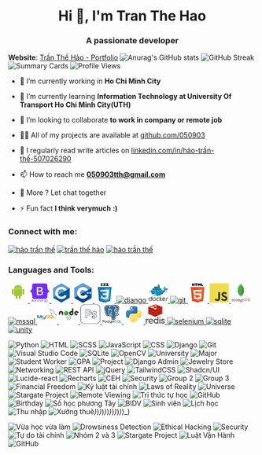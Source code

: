 

<h1 align="center">Hi 👋, I'm Tran The Hao</h1>
<h3 align="center">A passionate developer</h3>

**Website**: [Trần Thế Hảo - Portfolio](https://sites.google.com/view/tranthehaoportfolio)
![Anurag's GitHub stats](https://github-readme-stats.vercel.app/api?username=050903&show_icons=true&theme=radical)
![GitHub Streak](https://github-readme-streak-stats.herokuapp.com/?user=050903&theme=radical)
![Summary Cards](https://github-profile-summary-cards.vercel.app/api/cards/profile-details?username=050903&theme=default)
![Profile Views](https://komarev.com/ghpvc/?username=050903&color=blue)

- 🔭 I’m currently working in **Ho Chi Minh City**

- 🌱 I’m currently learning **Information Technology at University Of Transport Ho Chi Minh City(UTH)**

- 👯 I’m looking to collaborate **to work in company or remote job**

- 👨‍💻 All of my projects are available at [github.com/050903](github.com/050903)

- 📝 I regularly read write articles on [linkedin.com/in/hảo-trần-thế-507026290](linkedin.com/in/hảo-trần-thế-507026290)

- 📫 How to reach me **050903tth@gmail.com**

- 📄 More ? Let chat together

- ⚡ Fun fact **I think verymuch :)**

<h3 align="left">Connect with me:</h3>
<p align="left">
<a href="https://linkedin.com/in/hảo trần thế" target="blank"><img align="center" src="https://raw.githubusercontent.com/rahuldkjain/github-profile-readme-generator/master/src/images/icons/Social/linked-in-alt.svg" alt="hảo trần thế" height="30" width="40" /></a>
<a href="https://fb.com/trần thế hảo" target="blank"><img align="center" src="https://raw.githubusercontent.com/rahuldkjain/github-profile-readme-generator/master/src/images/icons/Social/facebook.svg" alt="trần thế hảo" height="30" width="40" /></a>
<a href="https://www.youtube.com/c/hảo trần thế" target="blank"><img align="center" src="https://raw.githubusercontent.com/rahuldkjain/github-profile-readme-generator/master/src/images/icons/Social/youtube.svg" alt="hảo trần thế" height="30" width="40" /></a>
</p>

<h3 align="left">Languages and Tools:</h3>
<p align="left"> <a href="https://developer.android.com" target="_blank" rel="noreferrer"> <img src="https://raw.githubusercontent.com/devicons/devicon/master/icons/android/android-original-wordmark.svg" alt="android" width="40" height="40"/> </a> <a href="https://getbootstrap.com" target="_blank" rel="noreferrer"> <img src="https://raw.githubusercontent.com/devicons/devicon/master/icons/bootstrap/bootstrap-plain-wordmark.svg" alt="bootstrap" width="40" height="40"/> </a> <a href="https://www.cprogramming.com/" target="_blank" rel="noreferrer"> <img src="https://raw.githubusercontent.com/devicons/devicon/master/icons/c/c-original.svg" alt="c" width="40" height="40"/> </a> <a href="https://www.w3schools.com/cpp/" target="_blank" rel="noreferrer"> <img src="https://raw.githubusercontent.com/devicons/devicon/master/icons/cplusplus/cplusplus-original.svg" alt="cplusplus" width="40" height="40"/> </a> <a href="https://www.w3schools.com/css/" target="_blank" rel="noreferrer"> <img src="https://raw.githubusercontent.com/devicons/devicon/master/icons/css3/css3-original-wordmark.svg" alt="css3" width="40" height="40"/> </a> <a href="https://www.djangoproject.com/" target="_blank" rel="noreferrer"> <img src="https://cdn.worldvectorlogo.com/logos/django.svg" alt="django" width="40" height="40"/> </a> <a href="https://www.docker.com/" target="_blank" rel="noreferrer"> <img src="https://raw.githubusercontent.com/devicons/devicon/master/icons/docker/docker-original-wordmark.svg" alt="docker" width="40" height="40"/> </a> <a href="https://git-scm.com/" target="_blank" rel="noreferrer"> <img src="https://www.vectorlogo.zone/logos/git-scm/git-scm-icon.svg" alt="git" width="40" height="40"/> </a> <a href="https://www.w3.org/html/" target="_blank" rel="noreferrer"> <img src="https://raw.githubusercontent.com/devicons/devicon/master/icons/html5/html5-original-wordmark.svg" alt="html5" width="40" height="40"/> </a> <a href="https://developer.mozilla.org/en-US/docs/Web/JavaScript" target="_blank" rel="noreferrer"> <img src="https://raw.githubusercontent.com/devicons/devicon/master/icons/javascript/javascript-original.svg" alt="javascript" width="40" height="40"/> </a> <a href="https://www.mongodb.com/" target="_blank" rel="noreferrer"> <img src="https://raw.githubusercontent.com/devicons/devicon/master/icons/mongodb/mongodb-original-wordmark.svg" alt="mongodb" width="40" height="40"/> </a> <a href="https://www.microsoft.com/en-us/sql-server" target="_blank" rel="noreferrer"> <img src="https://www.svgrepo.com/show/303229/microsoft-sql-server-logo.svg" alt="mssql" width="40" height="40"/> </a> <a href="https://www.mysql.com/" target="_blank" rel="noreferrer"> <img src="https://raw.githubusercontent.com/devicons/devicon/master/icons/mysql/mysql-original-wordmark.svg" alt="mysql" width="40" height="40"/> </a> <a href="https://nodejs.org" target="_blank" rel="noreferrer"> <img src="https://raw.githubusercontent.com/devicons/devicon/master/icons/nodejs/nodejs-original-wordmark.svg" alt="nodejs" width="40" height="40"/> </a> <a href="https://www.photoshop.com/en" target="_blank" rel="noreferrer"> <img src="https://raw.githubusercontent.com/devicons/devicon/master/icons/photoshop/photoshop-line.svg" alt="photoshop" width="40" height="40"/> </a> <a href="https://www.postgresql.org" target="_blank" rel="noreferrer"> <img src="https://raw.githubusercontent.com/devicons/devicon/master/icons/postgresql/postgresql-original-wordmark.svg" alt="postgresql" width="40" height="40"/> </a> <a href="https://www.python.org" target="_blank" rel="noreferrer"> <img src="https://raw.githubusercontent.com/devicons/devicon/master/icons/python/python-original.svg" alt="python" width="40" height="40"/> </a> <a href="https://redis.io" target="_blank" rel="noreferrer"> <img src="https://raw.githubusercontent.com/devicons/devicon/master/icons/redis/redis-original-wordmark.svg" alt="redis" width="40" height="40"/> </a> <a href="https://www.selenium.dev" target="_blank" rel="noreferrer"> <img src="https://raw.githubusercontent.com/detain/svg-logos/780f25886640cef088af994181646db2f6b1a3f8/svg/selenium-logo.svg" alt="selenium" width="40" height="40"/> </a> <a href="https://www.sqlite.org/" target="_blank" rel="noreferrer"> <img src="https://www.vectorlogo.zone/logos/sqlite/sqlite-icon.svg" alt="sqlite" width="40" height="40"/> </a> <a href="https://unity.com/" target="_blank" rel="noreferrer"> <img src="https://www.vectorlogo.zone/logos/unity3d/unity3d-icon.svg" alt="unity" width="40" height="40"/> </a> </p>

![Python](https://img.shields.io/badge/Python-2.2%25-yellow?logo=python) ![HTML](https://img.shields.io/badge/HTML-63.8%25-orange?logo=html5) ![SCSS](https://img.shields.io/badge/SCSS-19.9%25-pink?logo=sass) ![JavaScript](https://img.shields.io/badge/JavaScript-9.6%25-yellow?logo=javascript) ![CSS](https://img.shields.io/badge/CSS-4.5%25-blue?logo=css3) ![Django](https://img.shields.io/badge/Framework-Django-green?logo=django) ![Git](https://img.shields.io/badge/VersionControl-Git-red?logo=git) ![Visual Studio Code](https://img.shields.io/badge/Editor-VS_Code-blue?logo=visualstudiocode) ![SQLite](https://img.shields.io/badge/Database-SQLite-lightgrey?logo=sqlite) ![OpenCV](https://img.shields.io/badge/OpenCV-Used-informational?logo=opencv) ![University](https://img.shields.io/badge/ĐH-GTVT%20TP.HCM-green) ![Major](https://img.shields.io/badge/Ngành-CNTT-blue) ![Student Worker](https://img.shields.io/badge/WorkStudy-Vừa%20học%20vừa%20làm-important) ![GPA](https://img.shields.io/badge/Học_lực-Bình_thường-lightgrey) ![Project](https://img.shields.io/badge/Dự_án-Phát_hiện_buồn_ngủ_(EAR/Yawn)-blue?logo=eyeem) ![Django Admin](https://img.shields.io/badge/Admin-Customized-orange?logo=django) ![Jewelry Store](https://img.shields.io/badge/Dự_án-Cửa_hàng_trang_sức-red?logo=ruby) ![Networking](https://img.shields.io/badge/Dự_án-Thiết_kế_mạng_cơ_sở-university?logo=cisco) ![REST API](https://img.shields.io/badge/API-REST_framework-blue?logo=fastapi) ![jQuery](https://img.shields.io/badge/JavaScript-jQuery-green?logo=jquery) ![TailwindCSS](https://img.shields.io/badge/UI-TailwindCSS-0ea5e9?logo=tailwindcss) ![Shadcn/UI](https://img.shields.io/badge/Components-shadcn/ui-informational) ![Lucide-react](https://img.shields.io/badge/Icons-lucide--react-lightblue) ![Recharts](https://img.shields.io/badge/Charts-Recharts-orange) ![CEH](https://img.shields.io/badge/CEH-Chứng_chỉ_Ethical_Hacking-red?logo=hackaday) ![Security](https://img.shields.io/badge/Quan_tâm-Bảo_mật-anonymous?logo=protonvpn) ![Group 2](https://img.shields.io/badge/Nhóm-2_Employers-darkgreen) ![Group 3](https://img.shields.io/badge/Nhóm-3_Luật_Phát_Triển-blueviolet) ![Financial Freedom](https://img.shields.io/badge/Mục_tiêu-Tự_do_tài_chính-yellowgreen) ![Kỷ luật tài chính](https://img.shields.io/badge/Tư_duy-Kỷ_luật_tài_chính-important) ![Laws of Reality](https://img.shields.io/badge/Nghiên_cứu-Quy_luật_hiện_thực-lightgrey) ![Universe](https://img.shields.io/badge/Vũ_trụ-How_it_works-deepskyblue?logo=nasa) ![Stargate Project](https://img.shields.io/badge/Nghiên_cứu-Stargate_Project-purple?logo=nasa) ![Remote Viewing](https://img.shields.io/badge/Ngoại_cảm-Remote_Viewing-important) ![Tri thức tự học](https://img.shields.io/badge/Hành_trình-Tự_học_-_Chiêm_niệm-orange?logo=readme) ![GitHub](https://img.shields.io/badge/GitHub-050903-black?logo=github) ![Birthday](https://img.shields.io/badge/Sinh_nhật-09/05/2003-red?logo=cakephp) ![Số học phương Tây](https://img.shields.io/badge/Numerology-Hệ_Pythagoras-blue) ![BIDV](https://img.shields.io/badge/Ngân_hàng-BIDV-informational?logo=mastercard) ![Sinh viên](https://img.shields.io/badge/Trạng_thái-Sinh_viên-active) ![Lịch học](https://img.shields.io/badge/Học-4~5_buổi/tuần-blue) ![Thu nhập](https://img.shields.io/badge/Thu_nhập-2~7_triệu/tháng-lightgrey) ![Xưởng thuê](https://img.shields.io/badge/Nơi_làm_việc)_)_)_)_)_)_)_)_)_)_)_)_)_)

![Vừa học vừa làm](https://img.shields.io/badge/WorkStudy-Vừa%20học%20vừa%20làm-important)
![Drowsiness Detection](https://img.shields.io/badge/Dự_án-Phát_hiện_buồn_ngủ-blue?logo=eyeem)
![Ethical Hacking](https://img.shields.io/badge/CEH-Chứng_chỉ_Ethical_Hacking-red?logo=hackaday)
![Security](https://img.shields.io/badge/Quan_tâm-Bảo_mật-orange?logo=protonvpn)
![Tự do tài chính](https://img.shields.io/badge/Mục_tiêu-Tự_do_tài_chính-yellowgreen)
![Nhóm 2 và 3](https://img.shields.io/badge/Nhóm-2_Employers_&_3_Luật_Phát_Triển-blueviolet)
![Stargate Project](https://img.shields.io/badge/Nghiên_cứu-Stargate_Project_(CIA)-purple?logo=nasa)
![Luật Vận Hành](https://img.shields.io/badge/Tư_duy-Luật_vận_hành_cuộc_sống-lightgrey)
![GitHub](https://img.shields.io/badge/GitHub-050903-black?logo=github)

